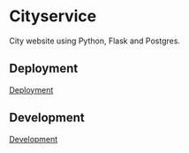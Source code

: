 # Cityservice

City website using Python, Flask and Postgres.

## Deployment

[Deployment](doc/deployment.md)

## Development

[Development](doc/development.md)
